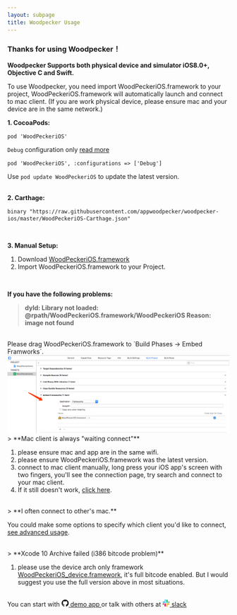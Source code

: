 ```yaml
---
layout: subpage
title: Woodpecker Usage
---
```



<h3 class="index-h3">Thanks for using Woodpecker！</h3>

**Woodpecker Supports both physical device and simulator iOS8.0+, Objective C and Swift.**

To use Woodpecker, you need import WoodPeckeriOS.framework to your project, WoodPeckeriOS.framework will automatically launch and connect to mac client. 
(If you are work physical device, please ensure mac and your device are in the same network.)

**1. CocoaPods:**

```
pod 'WoodPeckeriOS'
```
`Debug` configuration only [read more](https://guides.cocoapods.org/syntax/podfile.html#pod)
```
pod 'WoodPeckeriOS', :configurations => ['Debug']
```
Use `pod update WoodPeckeriOS` to update the latest version.
<br/>
<br/>

**2. Carthage:**

```
binary "https://raw.githubusercontent.com/appwoodpecker/woodpecker-ios/master/WoodPeckeriOS-Carthage.json"
```
<br/>

**3. Manual Setup:**

1. Download <a href="/assets/framework/WoodPeckeriOS.framework.zip">WoodPeckeriOS.framework</a>
2. Import WoodPeckeriOS.framework to your Project.

<br/>

**If you have the following problems:**

> **dyld: Library not loaded: @rpath/WoodPeckeriOS.framework/WoodPeckeriOS
Reason: image not found**

<br/>
Please drag WoodPeckeriOS.framework to `Build Phases -> Embed Framworks`.

<img src="/assets/img/embedframework.png"/>
<br/>
> **Mac client is always "waiting connect"**

1. please ensure mac and app are in the same wifi.
2. please ensure WoodPeckeriOS.framework was the latest version.
3. connect to mac client manually, long press your iOS app's screen with two fingers, you'll see the connection page, try search and connect to your mac client.
4. If it still doesn't work, <a href="/contact.html">click here</a>.

<br/>
> **I often connect to other's mac.**

 You could make some options to specify which client you'd like to connect, <a href="/connection.html">see advanced usage</a>.

<br/>
> **Xcode 10 Archive failed (i386 bitcode problem)**

1. please use the device arch only framework <a href="/assets/framework/WoodPeckeriOS_device.framework.zip">WoodPeckeriOS_device.framework</a>, it's full bitcode enabled. But I would suggest you use the full version above in most situations.

<br/>
You can start with <a href="https://github.com/appwoodpecker/woodpecker-ios"><img src="/assets/img/logo_github.png" width="16" heigh="16"/> demo app </a>or talk with others at 
<a href="https://join.slack.com/t/woodpeckerapp/shared_invite/enQtNjMzMTY3MDczMDA4LTM4NTQ5OGRjMTIxZWMxMDdmZmVlNjQ4NjRhZmQ3YTE0NzFkMDBmNGE5NmE2MzRjMjYzZjk2Yzk5OGNjNDUwMTM"> 
	<img src="/assets/img/logo_slack.png" width="16" heigh="16"/> slack
</a>
<br/>
<br/>
<br/>



